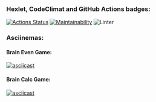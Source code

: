 ### Hexlet, CodeClimat and GitHub Actions badges:

[![Actions Status](https://github.com/Ladniy/frontend-project-lvl1/workflows/hexlet-check/badge.svg)](https://github.com/Ladniy/frontend-project-lvl1/actions)
[![Maintainability](https://api.codeclimate.com/v1/badges/a99a88d28ad37a79dbf6/maintainability)](https://codeclimate.com/github/codeclimate/codeclimate/maintainability)
![Linter](https://github.com/Ladniy/frontend-project-lvl1/actions/workflows/eslint-check.yml/badge.svg)

### Asciinemas:

#### Brain Even Game:

[![asciicast](https://asciinema.org/a/459971.svg)](https://asciinema.org/a/459971)

#### Brain Calc Game:

[![asciicast](https://asciinema.org/a/463029.svg)](https://asciinema.org/a/463029)
